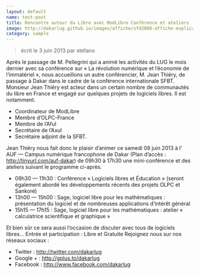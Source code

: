 ```yaml
---
layout: default
name: test-post
title: Rencontre autour du Libre avec ModLibre Conférence et ateliers
image: http://dakarlug.github.io/images/affiche/sfd2008-affiche-explications.png
category: sample
---
```


> écrit le 3 juin 2013 par stefano 

Après le passage de M. Pellegrini qui a animé les activités du LUG le mois dernier avec sa conférence sur « La révolution numérique et l’économie de l’immatériel », nous accueillons un autre conférencier, M. Jean Thiéry, de passage à Dakar dans le cadre de la conférence internationale SFBT.
Monsieur Jean Thiéry est acteur dans un certain nombre de communautés du libre en France et engagé sur quelques projets de logiciels libres. Il est notamment.

* Coordinateur de ModLibre
* Membre d’OLPC-France
* Membre de l’Aful
* Secrétaire de l’Axul
* Secrétaire adjoint de la SFBT.

Jean Thiéry nous fait donc le plaisir d’animer ce samedi 08 juin 2013 à l’ AUF — Campus numérique francophone de Dakar (Plan d’accès : http://tinyurl.com/auf-dakar) de 09h30 à 17h30 une mini-conférence et des ateliers suivant le programme ci-après.

* 09h30 — 11h30 : Conférence « Logiciels libres et Éducation » (seront également abordé les développements récents des projets OLPC et Sankoré)
* 13h00 — 15h00 : Sage, logiciel libre pour les mathématiques : présentation du logiciel et de nombreuses applications d’intérêt général
* 15h15 — 17h15 : Sage, logiciel libre pour les mathématiques : atelier « calculatrice scientifique et graphique »

Et bien sûr ce sera aussi l’occasion de discuter avec tous de logiciels libres…
Entrée et participation : Libre et Gratuite
Rejoignez nous sur nos réseaux sociaux :

* Twitter : http://twitter.com/dakarlug
* Google + : http://gplus.to/dakarlug
* Facebook : http://www.facebook.com/dakarlug
